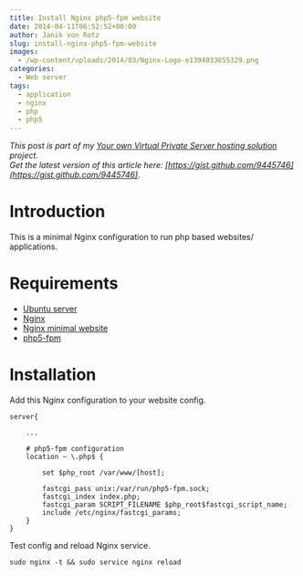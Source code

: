 ```yaml
---
title: Install Nginx php5-fpm website
date: 2014-04-11T06:52:52+00:00
author: Janik von Rotz
slug: install-nginx-php5-fpm-website
images:
  - /wp-content/uploads/2014/03/Nginx-Logo-e1394033855329.png
categories:
  - Web server
tags:
  - application
  - nginx
  - php
  - php5
---
```

*This post is part of my [Your own Virtual Private Server hosting solution](https://janikvonrotz.ch/your-own-virtual-private-server-hosting-solution/) project.*  
*Get the latest version of this article here: [https://gist.github.com/9445746](https://gist.github.com/9445746).*  

# Introduction

This is a minimal Nginx configuration to run php based websites/ applications.
<!--more-->
# Requirements

* [Ubuntu server](https://janikvonrotz.ch/2014/03/13/deploy-ubuntu-server/)
* [Nginx](https://janikvonrotz.ch/2014/03/31/install-nginx/)
* [Nginx minimal website](https://janikvonrotz.ch/2014/04/01/nginx-minimal-website/)
* [php5-fpm](https://janikvonrotz.ch/2014/03/20/install-php5-fpm/)

# Installation

Add this Nginx configuration to your website config.
```
server{

    ...
    
    # php5-fpm configuration
    location ~ \.php$ {
        
        set $php_root /var/www/[host];
        
        fastcgi_pass unix:/var/run/php5-fpm.sock;
        fastcgi_index index.php;
        fastcgi_param SCRIPT_FILENAME $php_root$fastcgi_script_name;
        include /etc/nginx/fastcgi_params;
    }
}
```
Test config and reload Nginx service.

    sudo nginx -t && sudo service nginx reload